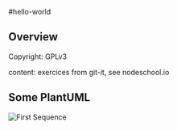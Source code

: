 #hello-world

## Overview

Copyright: GPLv3

content: exercices from git-it, see nodeschool.io

## Some PlantUML

![First Sequence](http://www.plantuml.com/plantuml/proxy?cache=no&src=https://raw.github.com/clavsero/hello-world/master/first.puml)

